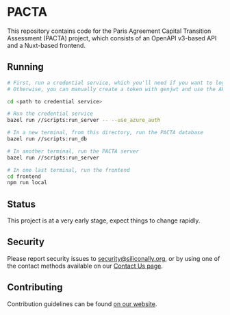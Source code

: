 # PACTA

This repository contains code for the Paris Agreement Capital Transition Assessment (PACTA) project, which consists of an OpenAPI v3-based API and a Nuxt-based frontend.

## Running

```bash
# First, run a credential service, which you'll need if you want to log in.
# Otherwise, you can manually create a token with genjwt and use the API directly.

cd <path to credential service>

# Run the credential service
bazel run //scripts:run_server -- --use_azure_auth

# In a new terminal, from this directory, run the PACTA database
bazel run //scripts:run_db

# In another terminal, run the PACTA server
bazel run //scripts:run_server

# In one last terminal, run the frontend
cd frontend
npm run local
```

## Status

This project is at a very early stage, expect things to change rapidly.

## Security

Please report security issues to security@siliconally.org, or by using one of
the contact methods available on our
[Contact Us page](https://siliconally.org/contact/).

## Contributing

Contribution guidelines can be found [on our website](https://siliconally.org/oss/contributor-guidelines).
